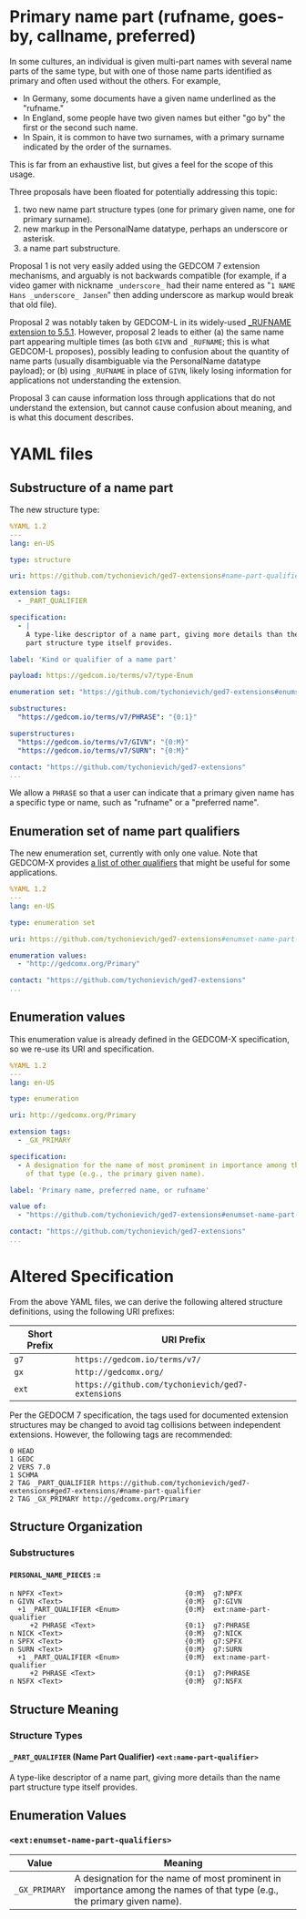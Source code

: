 # Primary name part (rufname, goes-by, callname, preferred)

In some cultures, an individual is given multi-part names with several name parts of the same type,
but with one of those name parts identified as primary and often used without the others. For example,

- In Germany, some documents have a given name underlined as the "rufname."
- In England, some people have two given names but either "go by" the first or the second such name.
- In Spain, it is common to have two surnames, with a primary surname indicated by the order of the surnames.

This is far from an exhaustive list, but gives a feel for the scope of this usage.


Three proposals have been floated for potentially addressing this topic:

1. two new name part structure types (one for primary given name, one for primary surname).
2. new markup in the PersonalName datatype, perhaps an underscore or asterisk.
3. a name part substructure.

Proposal 1 is not very easily added using the GEDCOM 7 extension mechanisms, and arguably is not backwards compatible (for example, if a video gamer with nickname `_underscore_` had their name entered as "`1 NAME Hans _underscore_ Jansen`" then adding underscore as markup would break that old file).

Proposal 2 was notably taken by GEDCOM-L in its widely-used [_RUFNAME extension to 5.5.1](https://genealogy.net/GEDCOM/GEDCOM551%20GEDCOM-L%20Addendum-R2.pdf#page=24).
However, proposal 2 leads to either (a) the same name part appearing multiple times (as both `GIVN` and `_RUFNAME`; this is what GEDCOM-L proposes), possibly leading to confusion about the quantity of name parts (usually disambiguable via the PersonalName datatype payload);
or (b) using `_RUFNAME` in place of `GIVN`, likely losing information for applications not understanding the extension.

Proposal 3 can cause information loss through applications that do not understand the extension, but cannot cause confusion about meaning, and is what this document describes.

# YAML files

## Substructure of a name part

The new structure type:

```yaml
%YAML 1.2
---
lang: en-US

type: structure

uri: https://github.com/tychonievich/ged7-extensions#name-part-qualifier

extension tags:
  - _PART_QUALIFIER

specification:
  - | 
    A type-like descriptor of a name part, giving more details than the name 
    part structure type itself provides.

label: 'Kind or qualifier of a name part'

payload: https://gedcom.io/terms/v7/type-Enum

enumeration set: "https://github.com/tychonievich/ged7-extensions#enumset-name-part-qualifiers"

substructures:
  "https://gedcom.io/terms/v7/PHRASE": "{0:1}"

superstructures:
  "https://gedcom.io/terms/v7/GIVN": "{0:M}"
  "https://gedcom.io/terms/v7/SURN": "{0:M}"

contact: "https://github.com/tychonievich/ged7-extensions"
...
```

We allow a `PHRASE` so that a user can indicate that a primary given name has a specific type or name, such as "rufname" or a "preferred name".

## Enumeration set of name part qualifiers

The new enumeration set, currently with only one value. Note that GEDCOM-X provides [a list of other qualifiers](https://github.com/FamilySearch/gedcomx/blob/master/specifications/name-part-qualifiers-specification.md) that might be useful for some applications.


```yaml
%YAML 1.2
---
lang: en-US

type: enumeration set

uri: https://github.com/tychonievich/ged7-extensions#enumset-name-part-qualifiers

enumeration values:
  - "http://gedcomx.org/Primary"

contact: "https://github.com/tychonievich/ged7-extensions"
...
```


## Enumeration values

This enumeration value is already defined in the GEDCOM-X specification, so we re-use its URI and specification.


```yaml
%YAML 1.2
---
lang: en-US

type: enumeration

uri: http://gedcomx.org/Primary

extension tags:
  - _GX_PRIMARY

specification:
  - A designation for the name of most prominent in importance among the names
    of that type (e.g., the primary given name).

label: 'Primary name, preferred name, or rufname'

value of:
  - "https://github.com/tychonievich/ged7-extensions#enumset-name-part-qualifiers"

contact: "https://github.com/tychonievich/ged7-extensions"
...
```

# Altered Specification

From the above YAML files, we can derive the following altered structure definitions,
using the following URI prefixes:

| Short Prefix | URI Prefix |
|--------------|------------|
| `g7`         | `https://gedcom.io/terms/v7/` |
| `gx`         | `http://gedcomx.org/` |
| `ext`        | `https://github.com/tychonievich/ged7-extensions` |

Per the GEDOCM 7 specification, the tags used for documented extension structures may be changed to avoid tag collisions between independent extensions. However, the following tags are recommended:

```gedcom
0 HEAD
1 GEDC
2 VERS 7.0
1 SCHMA
2 TAG _PART_QUALIFIER https://github.com/tychonievich/ged7-extensions#ged7-extensions/#name-part-qualifier
2 TAG _GX_PRIMARY http://gedcomx.org/Primary
```

## Structure Organization

### Substructures

#### `PERSONAL_NAME_PIECES` :=

```gedstruct
n NPFX <Text>                              {0:M}  g7:NPFX
n GIVN <Text>                              {0:M}  g7:GIVN
  +1 _PART_QUALIFIER <Enum>                {0:M}  ext:name-part-qualifier
     +2 PHRASE <Text>                      {0:1}  g7:PHRASE
n NICK <Text>                              {0:M}  g7:NICK
n SPFX <Text>                              {0:M}  g7:SPFX
n SURN <Text>                              {0:M}  g7:SURN
  +1 _PART_QUALIFIER <Enum>                {0:M}  ext:name-part-qualifier
     +2 PHRASE <Text>                      {0:1}  g7:PHRASE
n NSFX <Text>                              {0:M}  g7:NSFX
```

## Structure Meaning

### Structure Types

#### `_PART_QUALIFIER` (Name Part Qualifier) `<ext:name-part-qualifier>`

A type-like descriptor of a name part, giving more details than the name 
    part structure type itself provides.

## Enumeration Values

### `<ext:enumset-name-part-qualifiers>`

| Value | Meaning |
|-------|---------|
| `_GX_PRIMARY` | A designation for the name of most prominent in importance among the names of that type (e.g., the primary given name). |

